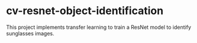 # cv-resnet-object-identification
This project implements transfer learning to train a ResNet model to identify sunglasses images.  
